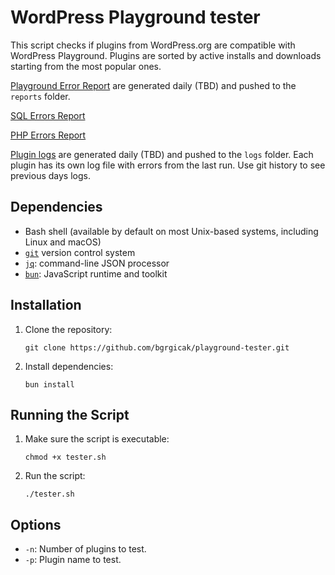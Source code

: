 # WordPress Playground tester

This script checks if plugins from WordPress.org are compatible with WordPress Playground.
Plugins are sorted by active installs and downloads starting from the most popular ones.

[Playground Error Report](reports/playground_stats.md) are generated daily (TBD) and pushed to the `reports` folder.

[SQL Errors Report](reports/sql-errors.md)

[PHP Errors Report](reports/php-errors.md)

[Plugin logs](logs/) are generated daily (TBD) and pushed to the `logs` folder. Each plugin has its own log file with errors from the last run. Use git history to see previous days logs.

## Dependencies

- Bash shell (available by default on most Unix-based systems, including Linux and macOS)
- [`git`](https://git-scm.com/) version control system
- [`jq`](https://stedolan.github.io/jq/): command-line JSON processor
- [`bun`](https://bun.sh/): JavaScript runtime and toolkit

## Installation

1. Clone the repository:
   ```
   git clone https://github.com/bgrgicak/playground-tester.git
   ```
2. Install dependencies:
   ```
   bun install
   ```

## Running the Script

1. Make sure the script is executable:
   ```
   chmod +x tester.sh
   ```

2. Run the script:
   ```
   ./tester.sh
   ```

## Options

- `-n`: Number of plugins to test.
- `-p`: Plugin name to test.
